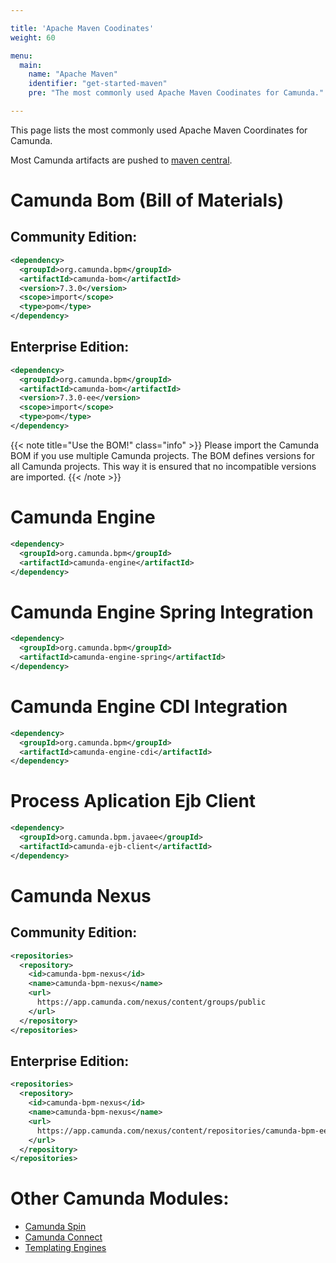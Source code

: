 ```yaml
---

title: 'Apache Maven Coodinates'
weight: 60

menu:
  main:
    name: "Apache Maven"
    identifier: "get-started-maven"
    pre: "The most commonly used Apache Maven Coodinates for Camunda."

---
```


This page lists the most commonly used Apache Maven Coordinates for Camunda.

Most Camunda artifacts are pushed to <a href="http://search.maven.org/#browse%7C-1675593179">maven central</a>.


# Camunda Bom (Bill of Materials)

## Community Edition:

```xml
<dependency>
  <groupId>org.camunda.bpm</groupId>
  <artifactId>camunda-bom</artifactId>
  <version>7.3.0</version>
  <scope>import</scope>
  <type>pom</type>
</dependency>
```

## Enterprise Edition:

```xml
<dependency>
  <groupId>org.camunda.bpm</groupId>
  <artifactId>camunda-bom</artifactId>
  <version>7.3.0-ee</version>
  <scope>import</scope>
  <type>pom</type>
</dependency>
```

{{< note title="Use the BOM!" class="info" >}}
  Please import the Camunda BOM if you use multiple Camunda projects. The BOM defines versions for all Camunda projects. This way it is ensured that no incompatible versions are imported.
{{< /note >}}


# Camunda Engine

```xml
<dependency>
  <groupId>org.camunda.bpm</groupId>
  <artifactId>camunda-engine</artifactId>
</dependency>
```


# Camunda Engine Spring Integration

```xml
<dependency>
  <groupId>org.camunda.bpm</groupId>
  <artifactId>camunda-engine-spring</artifactId>
</dependency>
```


# Camunda Engine CDI Integration

```xml
<dependency>
  <groupId>org.camunda.bpm</groupId>
  <artifactId>camunda-engine-cdi</artifactId>
</dependency>
```


# Process Aplication Ejb Client

```xml
<dependency>
  <groupId>org.camunda.bpm.javaee</groupId>
  <artifactId>camunda-ejb-client</artifactId>
</dependency>
```


# Camunda Nexus

## Community Edition:

```xml
<repositories>
  <repository>
    <id>camunda-bpm-nexus</id>
    <name>camunda-bpm-nexus</name>
    <url>
      https://app.camunda.com/nexus/content/groups/public
    </url>
  </repository>
</repositories>
```

## Enterprise Edition:

```xml
<repositories>
  <repository>
    <id>camunda-bpm-nexus</id>
    <name>camunda-bpm-nexus</name>
    <url>
      https://app.camunda.com/nexus/content/repositories/camunda-bpm-ee
    </url>
  </repository>
</repositories>
```


# Other Camunda Modules:

* [Camunda Spin](/manual/master/reference/spin)
* [Camunda Connect](/manual/master/reference/connect/#maven-coordinates)
* [Templating Engines](/manual/master/user-guide/process-engine/templating/#install-a-template-engine-for-an-embedded-process-engine)
